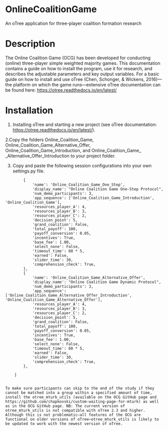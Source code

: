 # OnlineCoalitionGame
An oTree application for three-player coalition formation research

# **Description**

The Online Coalition Game (OCG) has been developed for conducting (online) three-player simple weighted majority games. This documentation contains a guide on how to install the program, use it for research, and describes the adjustable parameters and key output variables. For a basic guide on how to install and use oTree (Chen, Schonger, & Wickens, 2016)—the platform on which the game runs—extensive oTree documentation can be found here: https://otree.readthedocs.io/en/latest/

# **Installation**

1. Installing oTree and starting a new project (see oTree documentation: https://otree.readthedocs.io/en/latest/).

2.Copy the folders Online_Coalition_Game, Online_Coalition_Game_Alternative_Offer, Online_Coalition_Game_Introduction, and Online_Coalition_Game_ _Alternative_Offer_Introduction to your project folder.

3. Copy and paste the following session configurations into your own settings.py file.


```SESSION_CONFIGS = [
        {
            'name': 'Online_Coalition_Game_One_Step',
            'display_name': "Online Coalition Game One-Step Protocol",
            'num_demo_participants': 3,
            'app_sequence': ['Online_Coalition_Game_Introduction', 'Online_Coalition_Game'],
            'resources_player_A': 4,
            'resources_player_B': 3,
            'resources_player_C': 2,
            'decision_point': 5,
            'grand_coalition': False,
            'total_payoff': 100,
            'payoff_conversion': 0.05,
            'incentives': True,
            'base_fee': 1.00,
            'select_none': False,
            'timeout_time': 60 * 5,
            'earned': False,
            'slider_time': 30,
            'comprehension_check': True,
        },
        {
            'name': 'Online_Coalition_Game_Alternative_Offer',
            'display_name': "Online Coalition Game Dynamic Protocol",
            'num_demo_participants': 3,
            'app_sequence': ['Online_Coalition_Game_Alternative_Offer_Introduction', 'Online_Coalition_Game_Alternative_Offer'],
            'resources_player_A': 4,
            'resources_player_B': 3,
            'resources_player_C': 2,
            'decision_point': 5,
            'grand_coalition': False,
            'total_payoff': 100,
            'payoff_conversion': 0.05,
            'incentives': True,
            'base_fee': 1.00,
            'select_none': False,
            'timeout_time': 60 * 5,
            'earned': False,
            'slider_time': 30,
            'comprehension_check': True,
        },

    ]


To make sure participants can skip to the end of the study if they cannot be matched into a group within a specified amount of time, install the otree_mturk_utils (available on the OCG GitHub page and https://github.com/chapkovski/custom-waiting-page-for-mturk) as well as in the OCG GitHub page. NB: The current version of otree_mturk_utils is not compatible with oTree 2.3 and higher. Although this is not problematic—all features of the OCG are functional on older versions of oTree—otree_mturk_utils is likely to be updated to work with the newest version of oTree.
